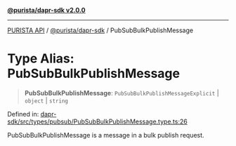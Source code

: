 [**@purista/dapr-sdk v2.0.0**](../README.md)

***

[PURISTA API](../../../packages.md) / [@purista/dapr-sdk](../README.md) / PubSubBulkPublishMessage

# Type Alias: PubSubBulkPublishMessage

> **PubSubBulkPublishMessage**: `PubSubBulkPublishMessageExplicit` \| `object` \| `string`

Defined in: [dapr-sdk/src/types/pubsub/PubSubBulkPublishMessage.type.ts:26](https://github.com/puristajs/purista/blob/master/packages/dapr-sdk/src/types/pubsub/PubSubBulkPublishMessage.type.ts#L26)

PubSubBulkPublishMessage is a message in a bulk publish request.
